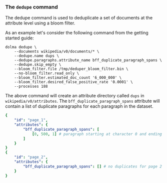 ### The `dedupe` command

The dedupe command is used to deduplicate a set of documents at the attribute level using a bloom filter.

As an example let's consider the following command from the getting started guide:


```shell
dolma dedupe \
    --documents wikipedia/v0/documents/* \
    --dedupe.name dups \
    --dedupe.paragraphs.attribute_name bff_duplicate_paragraph_spans \
    --dedupe.skip_empty \
    --bloom_filter.file /tmp/deduper_bloom_filter.bin \
    --no-bloom_filter.read_only \
    --bloom_filter.estimated_doc_count '6_000_000' \
    --bloom_filter.desired_false_positive_rate '0.0001' \
    --processes 188
```

The above command will create an attribute directory called `dups` in `wikipedia/v0/attributes`. The `bff_duplicate_paragraph_spans` attribute will contain a list of duplicate paragraphs for each paragraph in the dataset.

```yaml
{
    "id": "page_1",
    "attributes": {
        "bff_duplicate_paragraph_spans": [
            [0, 500, 1] # paragraph starting at character 0 and ending at character 500 is a duplicate
        ]
    }
}
{
    "id": "page_2",
    "attributes": {
        "bff_duplicate_paragraph_spans": [] # no duplicates for page 2
    }
}
```
